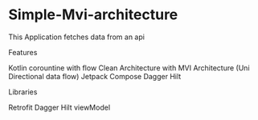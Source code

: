 # Simple-Mvi-architecture

This Application fetches data from an api

Features

Kotlin corountine with flow
Clean Architecture with MVI Architecture (Uni Directional data flow)
Jetpack Compose
Dagger Hilt


Libraries

Retrofit
Dagger Hilt
viewModel
